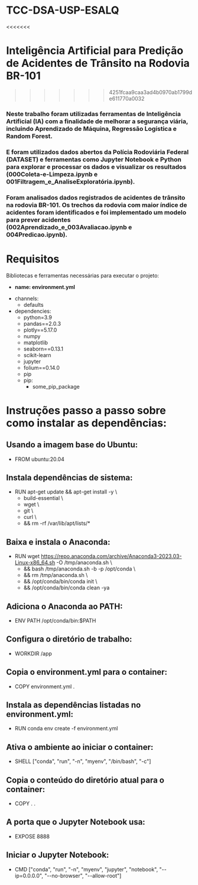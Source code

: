 # TCC-DSA-USP-ESALQ
<<<<<<< 

# Inteligência Artificial para Predição de Acidentes de Trânsito na Rodovia BR-101

>>>>>>> 4251fcaa9caa3ad4b0970ab1799de611770a0032

### Neste trabalho foram utilizadas ferramentas de Inteligência Artificial (IA) com a finalidade de melhorar a segurança viária, incluindo Aprendizado de Máquina, Regressão Logística e Random Forest. 

### E foram utilizados dados abertos da Polícia Rodoviária Federal (DATASET) e ferramentas como Jupyter Notebook e Python para explorar e processar os dados e visualizar os resultados (000Coleta-e-Limpeza.ipynb e 001Filtragem_e_AnaliseExploratória.ipynb). 

### Foram analisados dados registrados de acidentes de trânsito na rodovia BR-101. Os trechos da rodovia com maior índice de acidentes foram identificados e foi implementado um modelo para prever acidentes (002Aprendizado_e_003Avaliacao.ipynb e 004Predicao.ipynb). 




# **Requisitos**

Bibliotecas e ferramentas necessárias para executar o projeto:
* **name: environment.yml**
- channels:
  - defaults
- dependencies:
  - python=3.9
  - pandas==2.0.3
  - plotly==5.17.0
  - numpy
  - matplotlib
  - seaborn==0.13.1
  - scikit-learn
  - jupyter
  - folium==0.14.0
  - pip
  - pip:
      - some_pip_package

# Instruções passo a passo sobre como instalar as dependências:

## Usando a imagem base do Ubuntu:
- FROM ubuntu:20.04

## Instala dependências de sistema:
- RUN apt-get update && apt-get install -y \
    - build-essential \
    - wget \
    - git \
    - curl \
    - && rm -rf /var/lib/apt/lists/*

## Baixa e instala o Anaconda:
- RUN wget https://repo.anaconda.com/archive/Anaconda3-2023.03-Linux-x86_64.sh -O /tmp/anaconda.sh \
    - && bash /tmp/anaconda.sh -b -p /opt/conda \
    - && rm /tmp/anaconda.sh \
    - && /opt/conda/bin/conda init \
    - && /opt/conda/bin/conda clean -ya

## Adiciona o Anaconda ao PATH:
- ENV PATH /opt/conda/bin:$PATH

## Configura o diretório de trabalho:
- WORKDIR /app

## Copia o environment.yml para o container:
- COPY environment.yml .

## Instala as dependências listadas no environment.yml:
- RUN conda env create -f environment.yml

## Ativa o ambiente ao iniciar o container:
- SHELL ["conda", "run", "-n", "myenv", "/bin/bash", "-c"]

## Copia o conteúdo do diretório atual para o container:
- COPY . .

## A porta que o Jupyter Notebook usa:
- EXPOSE 8888

## Iniciar o Jupyter Notebook:
- CMD ["conda", "run", "-n", "myenv", "jupyter", "notebook", "--ip=0.0.0.0", "--no-browser", "--allow-root"]

